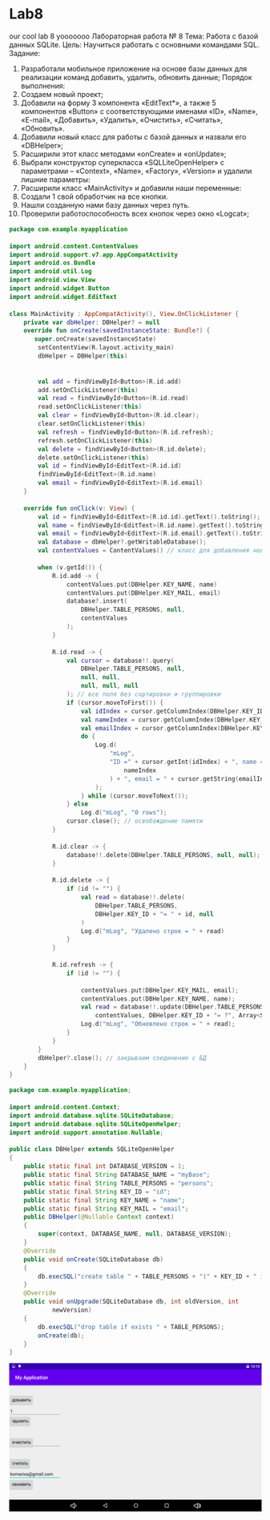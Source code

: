 # Lab8
our cool lab 8 yooooooo
Лабораторная работа № 8
Тема: Работа с базой данных SQLite.
Цель: Научиться работать с основными командами SQL.
Задание:
1. Разработали мобильное приложение на основе базы данных для
реализации команд добавить, удалить, обновить данные;
Порядок выполнения:
1. Создаем новый проект;
2. Добавили на форму 3 компонента «EditText*», а также 5
компонентов «Button» с соответствующими именами «ID»,
«Name», «E-mail», «Добавить», «Удалить», «Очистить»,
«Считать», «Обновить».
3. Добавили новый класс для работы с базой данных и назвали его
«DBHelper»;
4. Расширили этот класс методами «onCreate» и «onUpdate»;
5. Выбрали конструктор суперкласса «SQLLiteOpenHelper» с
параметрами – «Context», «Name», «Factory», «Version» и удалили
лишние параметры:
6. Расширили класс «MainActivity» и добавили наши переменные:
7. Создали 1 свой обработчик на все кнопки.
8. Нашли созданную нами базу данных через путь.
9. Проверили работоспособность всех кнопок через окно «Logcat»;


```Kotlin
package com.example.myapplication

import android.content.ContentValues
import android.support.v7.app.AppCompatActivity
import android.os.Bundle
import android.util.Log
import android.view.View
import android.widget.Button
import android.widget.EditText

class MainActivity : AppCompatActivity(), View.OnClickListener {
    private var dbHelper: DBHelper? = null
    override fun onCreate(savedInstanceState: Bundle?) {
       super.onCreate(savedInstanceState)
        setContentView(R.layout.activity_main)
        dbHelper = DBHelper(this)


        val add = findViewById<Button>(R.id.add)
        add.setOnClickListener(this)
        val read = findViewById<Button>(R.id.read)
        read.setOnClickListener(this)
        val clear = findViewById<Button>(R.id.clear);
        clear.setOnClickListener(this)
        val refresh = findViewById<Button>(R.id.refresh);
        refresh.setOnClickListener(this)
        val delete = findViewById<Button>(R.id.delete);
        delete.setOnClickListener(this)
        val id = findViewById<EditText>(R.id.id)
        findViewById<EditText>(R.id.name)
        val email = findViewById<EditText>(R.id.email)
    }

    override fun onClick(v: View) {
        val id = findViewById<EditText>(R.id.id).getText().toString();
        val name = findViewById<EditText>(R.id.name).getText().toString();
        val email = findViewById<EditText>(R.id.email).getText().toString();
        val database = dbHelper?.getWritableDatabase();
        val contentValues = ContentValues() // класс для добавления новых строк в таблицу

        when (v.getId()) {
            R.id.add -> {
                contentValues.put(DBHelper.KEY_NAME, name)
                contentValues.put(DBHelper.KEY_MAIL, email)
                database?.insert(
                    DBHelper.TABLE_PERSONS, null,
                    contentValues
                );
            }

            R.id.read -> {
                val cursor = database!!.query(
                    DBHelper.TABLE_PERSONS, null,
                    null, null,
                    null, null, null
                ); // все поля без сортировки и группировки
                if (cursor.moveToFirst()) {
                    val idIndex = cursor.getColumnIndex(DBHelper.KEY_ID);
                    val nameIndex = cursor.getColumnIndex(DBHelper.KEY_NAME);
                    val emailIndex = cursor.getColumnIndex(DBHelper.KEY_MAIL);
                    do {
                        Log.d(
                            "mLog",
                            "ID =" + cursor.getInt(idIndex) + ", name = " + cursor.getString(
                                nameIndex
                            ) + ", email = " + cursor.getString(emailIndex)
                        );
                    } while (cursor.moveToNext());
                } else
                    Log.d("mLog", "0 rows");
                cursor.close(); // освобождение памяти
            }

            R.id.clear -> {
                database!!.delete(DBHelper.TABLE_PERSONS, null, null);
            }

            R.id.delete -> {
                if (id != "") {
                    val read = database!!.delete(
                        DBHelper.TABLE_PERSONS,
                        DBHelper.KEY_ID + "= " + id, null
                    )
                    Log.d("mLog", "Удалено строк = " + read)
                }
            }

            R.id.refresh -> {
                if (id != "") {

                    contentValues.put(DBHelper.KEY_MAIL, email);
                    contentValues.put(DBHelper.KEY_NAME, name);
                    val read = database!!.update(DBHelper.TABLE_PERSONS,
                        contentValues, DBHelper.KEY_ID + "= ?", Array<String>(10) { id });
                    Log.d("mLog", "Обновлено строк = " + read);
                }
            }
        }
        dbHelper?.close(); // закрываем соединение с БД
    }
}
```


```Java
package com.example.myapplication;

import android.content.Context;
import android.database.sqlite.SQLiteDatabase;
import android.database.sqlite.SQLiteOpenHelper;
import android.support.annotation.Nullable;

public class DBHelper extends SQLiteOpenHelper
{
    public static final int DATABASE_VERSION = 1;
    public static final String DATABASE_NAME = "myBase";
    public static final String TABLE_PERSONS = "persons";
    public static final String KEY_ID = "id";
    public static final String KEY_NAME = "name";
    public static final String KEY_MAIL = "email";
    public DBHelper(@Nullable Context context)
    {
        super(context, DATABASE_NAME, null, DATABASE_VERSION);
    }
    @Override
    public void onCreate(SQLiteDatabase db)
    {
        db.execSQL("create table " + TABLE_PERSONS + "(" + KEY_ID + " integer primary key," + KEY_NAME + " text," + KEY_MAIL + " text" + ")");
    }
    @Override
    public void onUpgrade(SQLiteDatabase db, int oldVersion, int
            newVersion)
    {
        db.execSQL("drop table if exists " + TABLE_PERSONS);
        onCreate(db);
    }
}
```

![](Screenshot_2021-11-25-13-15-06.png)

